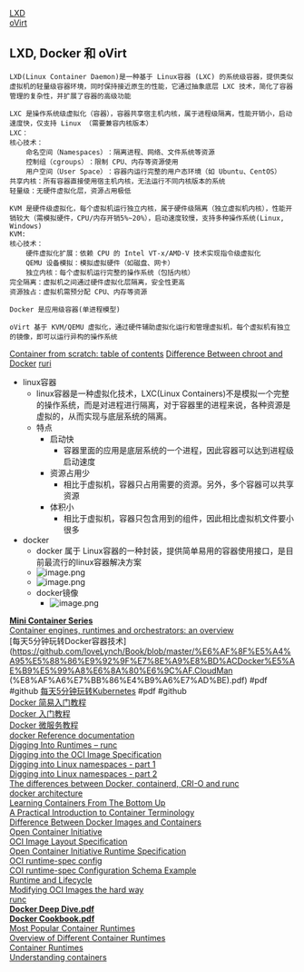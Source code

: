 
[LXD](https://documentation.ubuntu.com/lxd/en/stable-5.21/explanation/)  
[oVirt](https://www.ovirt.org/)  

## LXD, Docker 和 oVirt
```
LXD(Linux Container Daemon)是一种基于 Linux容器 (LXC) 的系统级容器，提供类似虚拟机的轻量级容器环境，同时保持接近原生的性能，它通过抽象底层 LXC 技术，简化了容器管理的复杂性，并扩展了容器的高级功能

LXC 是操作系统级虚拟化（容器），容器共享宿主机内核，属于进程级隔离，性能开销小，启动速度快，仅支持 Linux （需要兼容内核版本）
LXC：
​核心技术：
	​命名空间（Namespaces）​：隔离进程、网络、文件系统等资源
	​控制组（cgroups）​：限制 CPU、内存等资源使用
	​用户空间（User Space）​：容器内运行完整的用户态环境（如 Ubuntu、CentOS）
​共享内核：所有容器直接使用宿主机内核，无法运行不同内核版本的系统
​轻量级：无硬件虚拟化层，资源占用极低

KVM 是硬件级虚拟化，每个虚拟机运行独立内核，属于硬件级隔离（独立虚拟机内核），性能开销较大（需模拟硬件，CPU/内存开销5%~20%），启动速度较慢，支持多种操作系统(Linux, Windows)
KVM:
核心技术：
	​硬件虚拟化扩展：依赖 CPU 的 Intel VT-x/AMD-V 技术实现指令级虚拟化
	​QEMU 设备模拟：模拟虚拟硬件（如磁盘、网卡）
	​独立内核：每个虚拟机运行完整的操作系统（包括内核）
​完全隔离：虚拟机之间通过硬件虚拟化层隔离，安全性更高
​资源独占：虚拟机需预分配 CPU、内存等资源

Docker 是应用级容器(单进程模型)

oVirt 基于 KVM/QEMU 虚拟化，通过硬件辅助虚拟化运行和管理虚拟机，每个虚拟机有独立的镜像，即可以运行异构的操作系统

```


[Container from scratch: table of contents](https://kevinboone.me/containerfromscratch_toc.html)
[Difference Between chroot and Docker](https://www.baeldung.com/ops/chroot-vs-docker)
[ruri](https://github.com/Moe-hacker/ruri)


- linux容器
	- linux容器是一种虚拟化技术，LXC(Linux Containers)不是模拟一个完整的操作系统，而是对进程进行隔离，对于容器里的进程来说，各种资源是虚拟的，从而实现与底层系统的隔离。
	- 特点
		- 启动快
			- 容器里面的应用是底层系统的一个进程，因此容器可以达到进程级启动速度
		- 资源占用少
			- 相比于虚拟机，容器只占用需要的资源。另外，多个容器可以共享资源
		- 体积小
			- 相比于虚拟机，容器只包含用到的组件，因此相比虚拟机文件要小很多
- docker
	- docker 属于 Linux容器的一种封装，提供简单易用的容器使用接口，是目前最流行的linux容器解决方案
	- ![image.png](../assets/image_1673944206041_0.png)
	- ![image.png](../assets/image_1673944266512_0.png)
	- docker镜像
		- ![image.png](../assets/image_1673945888063_0.png)


[**Mini Container Series**](https://hechao.li/2020/06/09/Mini-Container-Series-Part-0-Not-a-Real-Container/)  
[Container engines, runtimes and orchestrators: an overview](https://sarusso.github.io/blog/container-engines-runtimes-orchestrators.html)  
[每天5分钟玩转Docker容器技术](https://github.com/loveLynch/Book/blob/master/%E6%AF%8F%E5%A4%A95%E5%88%86%E9%92%9F%E7%8E%A9%E8%BD%ACDocker%E5%AE%B9%E5%99%A8%E6%8A%80%E6%9C%AF.CloudMan  (%E8%AF%A6%E7%BB%86%E4%B9%A6%E7%AD%BE).pdf) #pdf #github
[每天5分钟玩转Kubernetes](https://github.com/YoungLC/ebooks/blob/master/docker%26K8S/%E6%AF%8F%E5%A4%A95%E5%88%86%E9%92%9F%E7%8E%A9%E8%BD%ACKubernetes.pdf) #pdf #github  
[Docker 简易入门教程](https://iphysresearch.github.io/blog/post/programing/docker-tutorial/)  
[Docker 入门教程](https://www.ruanyifeng.com/blog/2018/02/docker-tutorial.html)  
[Docker 微服务教程](https://www.ruanyifeng.com/blog/2018/02/docker-wordpress-tutorial.html)  
[docker Reference documentation](https://docs.docker.com/reference/)  
[Digging Into Runtimes – runc](https://blog.quarkslab.com/digging-into-runtimes-runc.html)  
[Digging into the OCI Image Specification](https://blog.quarkslab.com/digging-into-the-oci-image-specification.html)  
[Digging into Linux namespaces - part 1](https://blog.quarkslab.com/digging-into-linux-namespaces-part-1.html)  
[Digging into Linux namespaces - part 2](https://blog.quarkslab.com/digging-into-linux-namespaces-part-2.html)  
[The differences between Docker, containerd, CRI-O and runc](https://www.tutorialworks.com/difference-docker-containerd-runc-crio-oci/)  
[docker architecture](https://docs.docker.com/get-started/overview/#docker-architecture)  
[Learning Containers From The Bottom Up](https://iximiuz.com/en/posts/container-learning-path/)  
[A Practical Introduction to Container Terminology](https://developers.redhat.com/blog/2018/02/22/container-terminology-practical-introduction#)  
[Difference Between Docker Images and Containers](https://www.baeldung.com/ops/docker-images-vs-containers)  
[Open Container Initiative](https://github.com/opencontainers/image-spec/blob/main/spec.md#open-container-initiative)  
[OCI Image Layout Specification](https://github.com/opencontainers/image-spec/blob/main/image-layout.md#oci-image-layout-specification)  
[Open Container Initiative Runtime Specification](https://github.com/opencontainers/runtime-spec/blob/main/spec.md)  
[OCI runtime-spec config](https://github.com/opencontainers/runtime-spec/blob/main/config.md#configuration)  
[COI runtime-spec Configuration Schema Example](https://github.com/opencontainers/runtime-spec/blob/main/config.md#configuration-schema-example)  
[Runtime and Lifecycle](https://github.com/opencontainers/runtime-spec/blob/main/runtime.md#lifecycle)  
[Modifying OCI Images the hard way](https://www.justinpolidori.it/posts/20230219_modifying_oci_images_the_hard_way/)  
[runc](https://github.com/opencontainers/runc)  
[**Docker Deep Dive.pdf**](https://github.com/Ameen-Alam/CNC-Docker/blob/master/Docker%20Deep%20Dive.pdf)  
[**Docker Cookbook.pdf**](https://github.com/mr-nsin/references/blob/master/Docker%20Cookbook.pdf)  
[Most Popular Container Runtimes](https://www.cloudraft.io/blog/container-runtimes)  
[Overview of Different Container Runtimes](https://cto.ai/blog/overview-of-different-container-runtimes/)  
[Container Runtimes](https://kubernetes.io/docs/setup/production-environment/container-runtimes/)  
[Understanding containers](https://www.redhat.com/en/topics/containers?extIdCarryOver=true&sc_cid=701f2000001Css5AAC#overview)  
